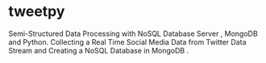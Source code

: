 # tweetpy
Semi-Structured Data Processing with NoSQL Database Server , MongoDB and Python. Collecting a Real Time Social Media Data from Twitter Data Stream and Creating  a NoSQL Database in MongoDB . 

